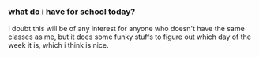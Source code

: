 ### what do i have for school today?
i doubt this will be of any interest for anyone who doesn't have the same classes as me, but it does some funky stuffs to figure out which day of the week it is, which i think is nice.
